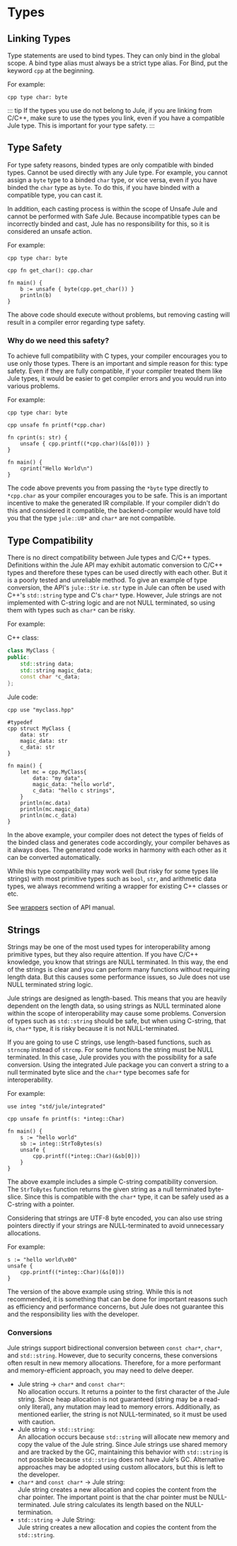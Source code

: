 # Types

## Linking Types
Type statements are used to bind types. They can only bind in the global scope. A bind type alias must always be a strict type alias. For Bind, put the keyword `cpp` at the beginning.

For example:
```
cpp type char: byte
```

::: tip
If the types you use do not belong to Jule, if you are linking from C/C++, make sure to use the types you link, even if you have a compatible Jule type. This is important for your type safety.
:::

## Type Safety

For type safety reasons, binded types are only compatible with binded types. Cannot be used directly with any Jule type. For example, you cannot assign a `byte` type to a binded `char` type, or vice versa, even if you have binded the `char` type as `byte`. To do this, if you have binded with a compatible type, you can cast it.

In addition, each casting process is within the scope of Unsafe Jule and cannot be performed with Safe Jule. Because incompatible types can be incorrectly binded and cast, Jule has no responsibility for this, so it is considered an unsafe action.

For example:
```jule
cpp type char: byte

cpp fn get_char(): cpp.char

fn main() {
	b := unsafe { byte(cpp.get_char()) }
	println(b)
}
```

The above code should execute without problems, but removing casting will result in a compiler error regarding type safety.

### Why do we need this safety?

To achieve full compatibility with C types, your compiler encourages you to use only those types. There is an important and simple reason for this: type safety. Even if they are fully compatible, if your compiler treated them like Jule types, it would be easier to get compiler errors and you would run into various problems.

For example:
```jule
cpp type char: byte

cpp unsafe fn printf(*cpp.char)

fn cprint(s: str) {
    unsafe { cpp.printf((*cpp.char)(&s[0])) }
}

fn main() {
    cprint("Hello World\n")
}
```

The code above prevents you from passing the `*byte` type directly to `*cpp.char` as your compiler encourages you to be safe. This is an important incentive to make the generated IR compilable. If your compiler didn't do this and considered it compatible, the backend-compiler would have told you that the type `jule::U8*` and `char*` are not compatible.

## Type Compatibility

There is no direct compatibility between Jule types and C/C++ types. Definitions within the Jule API may exhibit automatic conversion to C/C++ types and therefore these types can be used directly with each other. But it is a poorly tested and unreliable method. To give an example of type conversion, the API's `jule::Str` i.e. `str` type in Jule can often be used with C++'s `std::string` type and C's `char*` type. However, Jule strings are not implemented with C-string logic and are not NULL terminated, so using them with types such as `char*` can be risky.

For example:

C++ class:
```cpp
class MyClass {
public:
    std::string data;
    std::string magic_data;
    const char *c_data;
};
```

Jule code:
```jule
cpp use "myclass.hpp"

#typedef
cpp struct MyClass {
    data: str
    magic_data: str
    c_data: str
}

fn main() {
    let mc = cpp.MyClass{
        data: "my data",
        magic_data: "hello world",
        c_data: "hello c strings",
    }
    println(mc.data)
    println(mc.magic_data)
    println(mc.c_data)
}
```

In the above example, your compiler does not detect the types of fields of the binded class and generates code accordingly, your compiler behaves as it always does. The generated code works in harmony with each other as it can be converted automatically.

While this type compatibility may work well (but risky for some types lile strings) with most primitive types such as `bool`, `str`, and arithmetic data types, we always recommend writing a wrapper for existing C++ classes or etc.

See [wrappers](/api/integrated-jule/wrappers) section of API manual.

## Strings

Strings may be one of the most used types for interoperability among primitive types, but they also require attention. If you have C/C++ knowledge, you know that strings are NULL terminated. In this way, the end of the strings is clear and you can perform many functions without requiring length data. But this causes some performance issues, so Jule does not use NULL terminated string logic.

Jule strings are designed as length-based. This means that you are heavily dependent on the length data, so using strings as NULL terminated alone within the scope of interoperability may cause some problems. Conversion of types such as `std::string` should be safe, but when using C-string, that is, `char*` type, it is risky because it is not NULL-terminated.

If you are going to use C strings, use length-based functions, such as `strncmp` instead of `strcmp`. For some functions the string must be NULL terminated. In this case, Jule provides you with the possibility for a safe conversion. Using the integrated Jule package you can convert a string to a null terminated byte slice and the `char*` type becomes safe for interoperability.

For example:
```jule
use integ "std/jule/integrated"

cpp unsafe fn printf(s: *integ::Char)

fn main() {
    s := "hello world"
    sb := integ::StrToBytes(s)
    unsafe {
        cpp.printf((*integ::Char)(&sb[0]))
    }
}
```
The above example includes a simple C-string compatibility conversion. The `StrToBytes` function returns the given string as a null terminated byte-slice. Since this is compatible with the `char*` type, it can be safely used as a C-string with a pointer.

Considering that strings are UTF-8 byte encoded, you can also use string pointers directly if your strings are NULL-terminated to avoid unnecessary allocations.

For example:
```jule
s := "hello world\x00"
unsafe {
    cpp.printf((*integ::Char)(&s[0]))
}
```
The version of the above example using string. While this is not recommended, it is something that can be done for important reasons such as efficiency and performance concerns, but Jule does not guarantee this and the responsibility lies with the developer.

### Conversions

Jule strings support bidirectional conversion between `const char*`, `char*`, and `std::string`. However, due to security concerns, these conversions often result in new memory allocations. Therefore, for a more performant and memory-efficient approach, you may need to delve deeper.

- Jule string -> `char*` and `const char*`:\
No allocation occurs. It returns a pointer to the first character of the Jule string. Since heap allocation is not guaranteed (string may be a read-only literal), any mutation may lead to memory errors. Additionally, as mentioned earlier, the string is not NULL-terminated, so it must be used with caution.
- Jule string -> `std::string`:\
An allocation occurs because `std::string` will allocate new memory and copy the value of the Jule string. Since Jule strings use shared memory and are tracked by the GC, maintaining this behavior with `std::string` is not possible because `std::string` does not have Jule's GC. Alternative approaches may be adopted using custom allocators, but this is left to the developer.
- `char*` and `const char*` -> Jule string:\
Jule string creates a new allocation and copies the content from the char pointer. The important point is that the char pointer must be NULL-terminated. Jule string calculates its length based on the NULL-termination.
- `std::string` -> Jule String:\
Jule string creates a new allocation and copies the content from the `std::string`.